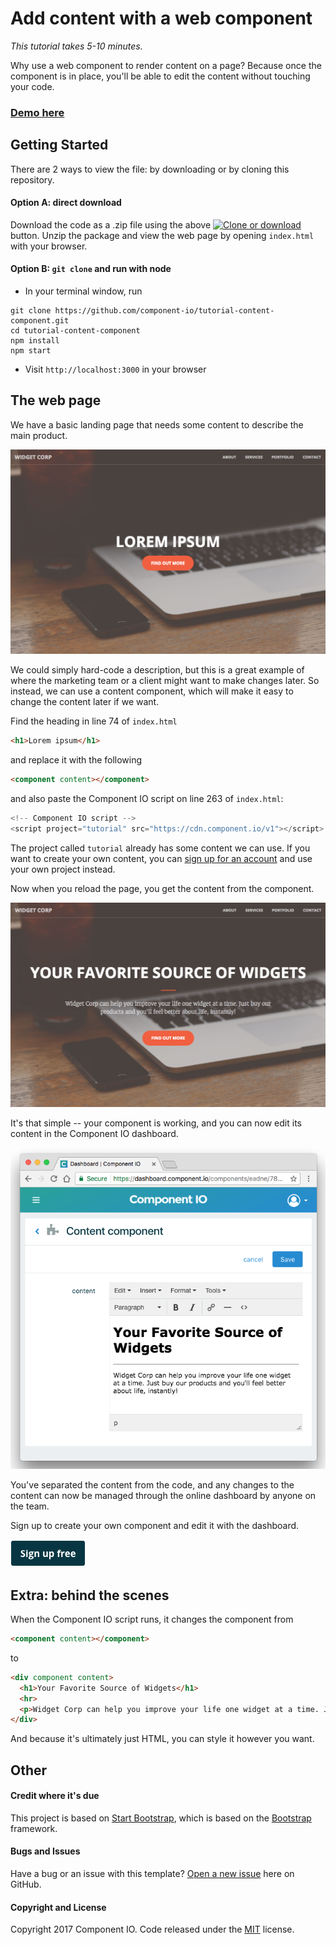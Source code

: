 # Add content with a web component

*This tutorial takes 5-10 minutes.*

Why use a web component to render content on a page? Because once the component is in place, you'll be able to edit the content without touching your code.

### [Demo here](http://component-io-tutorials.s3-website-us-east-1.amazonaws.com/tutorial-content-component/dist/)

## Getting Started

There are 2 ways to view the file: by downloading or by cloning this repository.

#### Option A: direct download

Download the code as a .zip file using the above [![Clone or download](https://res.cloudinary.com/component/image/upload/v1484267460/clone_or_download.png)](#) button. Unzip the package and view the web page by opening `index.html` with your browser.

#### Option B: `git clone` and run with node

* In your terminal window, run
```
git clone https://github.com/component-io/tutorial-content-component.git
cd tutorial-content-component
npm install
npm start
```
* Visit `http://localhost:3000` in your browser

## The web page

We have a basic landing page that needs some content to describe the main product.

[![The web page before](img/tutorial-1.png)](http://component-io-tutorials.s3-website-us-east-1.amazonaws.com/tutorial-content-component/dist/)

We could simply hard-code a description, but this is a great example of where the marketing team or a client might want to make changes later. So instead, we can use a content component, which will make it easy to change the content later if we want.

Find the heading in line 74 of `index.html`

```html
<h1>Lorem ipsum</h1>
```
and replace it with the following
```html
<component content></component>
```

and also paste the Component IO script on line 263 of `index.html`:

```js
<!-- Component IO script -->
<script project="tutorial" src="https://cdn.component.io/v1"></script>
```

The project called `tutorial` already has some content we can use. If you want to create your own content, you can [sign up for an account](https://component.io/auth) and use your own project instead.

Now when you reload the page, you get the content from the component.

[![The web page after](img/tutorial-2.png)](http://component-io-tutorials.s3-website-us-east-1.amazonaws.com/tutorial-content-component/dist/)

It's that simple -- your component is working, and you can now edit its content in the Component IO dashboard.

[![Component IO dashboard](img/tutorial-3.png)](https://component.io/)

You've separated the content from the code, and any changes to the content can now be managed through the online dashboard by anyone on the team.

Sign up to create your own component and edit it with the dashboard.

[![Sign up](img/sign-up.png)](https://component.io/auth)

## Extra: behind the scenes

When the Component IO script runs, it changes the component from

```html
<component content></component>
```
to
```html
<div component content>
  <h1>Your Favorite Source of Widgets</h1>
  <hr>
  <p>Widget Corp can help you improve your life one widget at a time. Just buy our products and you'll feel better about life, instantly!</p>
</div>
```
And because it's ultimately just HTML, you can style it however you want.

## Other

#### Credit where it's due

This project is based on [Start Bootstrap](https://startbootstrap.com/template-overviews/creative/), which is based on the [Bootstrap](http://getbootstrap.com/) framework.

#### Bugs and Issues

Have a bug or an issue with this template? [Open a new issue](https://github.com/component-io/tutorial-content-component/issues) here on GitHub.

#### Copyright and License

Copyright 2017 Component IO. Code released under the [MIT](/LICENSE) license.
